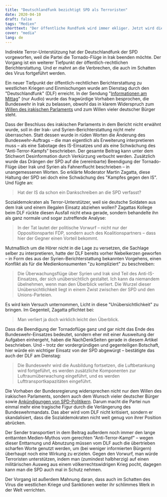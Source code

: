 ```yaml
---
title: "Deutschlandfunk bezichtigt SPD als Terroristen"
date: 2020-04-10
draft: false
tags: "Medien"
shorttext: "Der öffentliche Rundfunk wird immer ekliger. Jetzt wird die SPD schon als Terrorunterstützer seitens des Deutschlandfunk bezichtigt."
cover: "media"
lang: de
---
```


Indirekte Terror-Unterstützung hat der Deutschlandfunk der SPD vorgeworfen, weil die Partei die Tornado-Flüge in Irak beenden möchte. Der Vorgang ist ein weiterer Tiefpunkt der öffentlich-rechtlichen Berichterstattung. Und er mahnt an die Verbrechen, die auch im Schatten des Virus fortgeführt werden.

Ein neuer Tiefpunkt der öffentlich-rechtlichen Berichterstattung zu westlichen Kriegen und Einmischungen wurde am Dienstag durch den "Deutschlandfunk" (DLF) erreicht. In der Sendung "[Informationen am Mittag](https://ondemand-mp3.dradio.de/file/dradio/2020/03/31/bundeswehr_einsatz_gegen_is_tornados_verlassen_irak_dlf_20200331_1245_5ad6a453.mp3 "Bundeswehr Einsatz gegen IS - Tornados verlassen Irak")" (nur Audio) wurde das fragwürdige Vorhaben besprochen, die Bundeswehr in Irak zu belassen, obwohl das in klarem Widerspruch zum [Willen des irakischen Parlaments](https://www.mdr.de/nachrichten/politik/ausland/irak-will-abzug-auslaendischer-truppen-100.html "Iraks Parlament fordert Abzug ausländischer Truppen") und zum Willen vieler deutscher Bürger steht.

Dass der Beschluss des irakischen Parlaments in dem Bericht nicht erwähnt wurde, soll in der Irak- und Syrien-Berichterstattung nicht mehr überraschen. Statt dessen wurde in rüden Worten die Änderung des Bundeswehr-Auftrags – die man eigentlich als Erweiterung interpretieren muss – als eine Sabotage des IS-Einsatzes und als eine Schwächung des "Anti-Terror-Kampfs” beschrieben. Der gesamte Beitrag kann unter dem Stichwort Desinformation durch Verkürzung verbucht werden. Zusätzlich wurde das Drängen der SPD auf die (vereinbarte) Beendigung der Tornado-Flüge über Irak und Syrien als Fahnenflucht beschrieben – in unangemessenen Worten. So erklärte Moderator Martin Zagatta, diese Haltung der SPD sei doch eine Schwächung des "Kampfes gegen den IS". Und fügte an:

> Hat der IS da schon ein Dankschreiben an die SPD verfasst?

Sozialdemokraten als Terror-Unterstützer, weil sie deutsche Soldaten aus dem Irak und einem illegalen Einsatz abziehen wollen? Zagattas Kollege beim DLF rückte diesen Ausfall nicht etwa gerade, sondern behandelte ihn als ganz normale und sogar zutreffende Analyse:

> In der Tat lautet der politische Vorwurf – nicht nur der Oppositionspartei FDP, sondern auch des Koalitionspartners – dass hier der Gegner einen Vorteil bekommt.

Mutmaßlich um die Hörer nicht in die Lage zu versetzen, die Sachlage selber zu interpretieren, hatte der DLF bereits vorher Nebelkerzen geworfen – in Form des aus der Syrien-Berichterstattung bekannten Vorgehens, einen Konflikt als für die Medienkonsumenten "zu kompliziert" zu beschreiben:

> Die Überwachungsflüge über Syrien und Irak sind Teil des Anti-IS-Einsatzes, der sich unübersichtlich gestaltet. Ich kann da niemandem übelnehmen, wenn man den Überblick verliert. Die Wurzel dieser Unübersichtlichkeit liegt in einem Zwist zwischen der SPD und den Unions-Parteien.

Es wird kein Versuch unternommen, Licht in diese "Unübersichtlichkeit" zu bringen. Im Gegenteil, Zagatta pflichtet bei:

> Man verliert ja doch wirklich leicht den Überblick.

Dass die Beendigung der Tornadoflüge ganz und gar nicht das Ende des Bundeswehr-Einsatzes bedeutet, sondern eher mit einer Ausweitung der Aufgaben einhergeht, haben die NachDenkSeiten gerade in diesem Artikel beschrieben. Und – trotz der vordergründigen und gegenteiligen Botschaft, hier würde ein wichtiger Einsatz von der SPD abgewürgt – bestätigte das auch der DLF am Dienstag:

> Die Bundeswehr wird die Ausbildung fortsetzen, die Luftbetankung wird fortgeführt, es werden zusätzliche Komponenten zur Luftraumüberwachung eingeführt, und es werden Lufttransportkapazitäten eingeführt.

Die Vorhaben der Bundesregierung widersprechen nicht nur dem Willen des irakischen Parlaments, sondern auch dem Wunsch vieler deutscher Bürger sowie [Ankündigungen von SPD-Politikern](https://www.tagesspiegel.de/politik/einsatz-gegen-is-geht-weiter-spd-will-mandat-fuer-tornado-jets-doch-verlaengern/24984454.html "SPD will Mandat für 'Tornado'-Jets doch verlängern"). Darum macht die Partei nun einmal mehr eine tragische Figur durch die Verlängerung des Bundeswehrmandats. Das aber wird vom DLF nicht kritisiert, sondern er skandalisiert, dass die Sozialdemokraten nicht weit genug von ihrer Position abrücken.

Der Sender transportiert in dem Beitrag außerdem noch immer den lange enttarnten Medien-Mythos vom gerechten "Anti-Terror-Kampf" – wegen dieser Enttarnung und Abnutzung müssen vom DLF auch die übertrieben scharfen Worte genutzt werden, um (bei weniger informierten Bürgern) überhaupt noch eine Wirkung zu erzielen. Gegen den Vorwurf, man würde Terroristen unterstützen, indem man (zumindest halbherzig) auf einen militärischen Ausweg aus einem völkerrechtswidrigen Krieg pocht, dagegen kann man die SPD auch mal in Schutz nehmen.

Der Vorgang ist außerdem Mahnung daran, dass auch im Schatten des Virus die westlichen Kriege und Sanktionen weiter ihr schlimmes Werk in der Welt verrichten.
